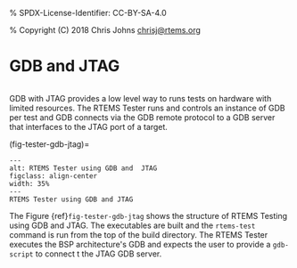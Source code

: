 % SPDX-License-Identifier: CC-BY-SA-4.0

% Copyright (C) 2018 Chris Johns <chrisj@rtems.org>

# GDB and JTAG

```{index} GDB, JTAG, Testing
```

GDB with JTAG provides a low level way to runs tests on hardware with limited
resources. The RTEMS Tester runs and controls an instance of GDB per test and
GDB connects via the GDB remote protocol to a GDB server that interfaces to the
JTAG port of a target.

(fig-tester-gdb-jtag)=

```{figure} ../../images/user/test-gdb-jtag.png
---
alt: RTEMS Tester using GDB and  JTAG
figclass: align-center
width: 35%
---
RTEMS Tester using GDB and JTAG
```

The Figure {ref}`fig-tester-gdb-jtag` shows the structure of RTEMS Testing
using GDB and JTAG. The executables are built and the `rtems-test` command is
run from the top of the build directory. The RTEMS Tester executes the BSP
architecture's GDB and expects the user to provide a `gdb-script` to connect
t the JTAG GDB server.
